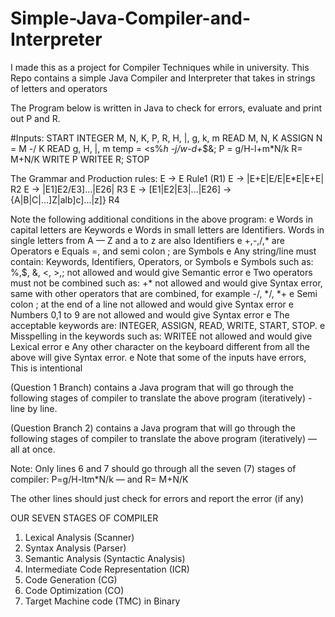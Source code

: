 # Simple-Java-Compiler-and-Interpreter
I made this as a project for Compiler Techniques while in university.
This Repo contains a simple Java Compiler and Interpreter that takes in strings of letters and operators

The Program below is written in Java to check for errors, evaluate and print out P and R.

#Inputs:
    START
    INTEGER M, N, K, P, R, H, |, g, k, m
    READ M, N, K
    ASSIGN N = M -/ K
    READ g, H, |, m
    temp = <s%*h -j/w-d+*$&;
    P = g/H-l+m*N/k
    R= M+N/K
    WRITE P
    WRITEE R;
    STOP

The Grammar and Production rules:
E -> E Rule1 (R1)
E -> |E+E|E/E|E*E|E+E| R2 
E -> |E1]E2/E3]...|E26| R3 
E -> [E1|E2|E3|...|E26] -> {A|B|C|...]Z|alb]c]...|z]} R4

Note the following additional conditions in the above program:
e Words in capital letters are Keywords
e Words in small letters are Identifiers. Words in single letters from A — Z and a to z are also Identifiers
e +,-,/,* are Operators
e Equals =, and semi colon ; are Symbols
e Any string/line must contain: Keywords, Identifiers, Operators, or Symbols
e Symbols such as: %,$, &, <, >,; not allowed and would give Semantic error
e Two operators must not be combined such as: +* not allowed and would give Syntax error,
same with other operators that are combined, for example -/, */, *+
e Semi colon ; at the end of a line not allowed and would give Syntax error
e Numbers 0,1 to 9 are not allowed and would give Syntax error
e The acceptable keywords are: INTEGER, ASSIGN, READ, WRITE, START, STOP.
e Misspelling in the keywords such as: WRITEE not allowed and would give Lexical error
e Any other character on the keyboard different from all the above will give Syntax error.
e Note that some of the inputs have errors, This is intentional


(Question 1 Branch) contains a Java program that will go through the following stages of compiler to translate the above program (iteratively) - line by line.

(Question Branch 2) contains a Java program that will go through the following stages of compiler to translate the above program (iteratively) — all at once.

Note: Only lines 6 and 7 should go through all the seven (7) stages of compiler:
P=g/H-ltm*N/k — and R= M+N/K

The other lines should just check for errors and report the error (if any)

OUR SEVEN STAGES OF COMPILER
1) Lexical Analysis (Scanner)
2) Syntax Analysis (Parser)
3) Semantic Analysis (Syntactic Analysis)
4) Intermediate Code Representation (ICR)
5) Code Generation (CG)
6) Code Optimization (CO)
7) Target Machine code (TMC) in Binary 
